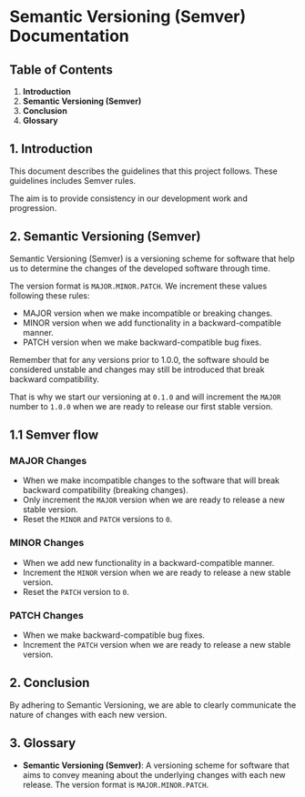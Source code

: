 # Semantic Versioning (Semver) Documentation

## Table of Contents

1. **Introduction**
2. **Semantic Versioning (Semver)**
3. **Conclusion**
4. **Glossary**

## 1. Introduction

This document describes the guidelines that this project follows. These guidelines includes Semver rules.

The aim is to provide consistency in our development work and progression.

## 2. Semantic Versioning (Semver)

Semantic Versioning (Semver) is a versioning scheme for software that help us to determine the changes of the developed software through time.

The version format is `MAJOR.MINOR.PATCH`. We increment these values following these rules:

- MAJOR version when we make incompatible or breaking changes.
- MINOR version when we add functionality in a backward-compatible manner.
- PATCH version when we make backward-compatible bug fixes.

Remember that for any versions prior to 1.0.0, the software should be considered unstable and changes may still be introduced that break backward compatibility.

That is why we start our versioning at `0.1.0` and will increment the `MAJOR` number to `1.0.0` when we are ready to release our first stable version.

## 1.1 Semver flow

### MAJOR Changes

- When we make incompatible changes to the software that will break backward compatibility (breaking changes).
- Only increment the `MAJOR` version when we are ready to release a new stable version.
- Reset the `MINOR` and `PATCH` versions to `0`.

### MINOR Changes

- When we add new functionality in a backward-compatible manner.
- Increment the `MINOR` version when we are ready to release a new stable version.
- Reset the `PATCH` version to `0`.

### PATCH Changes

- When we make backward-compatible bug fixes.
- Increment the `PATCH` version when we are ready to release a new stable version.

## 2. Conclusion

By adhering to Semantic Versioning, we are able to clearly communicate the nature of changes with each new version.

## 3. Glossary

- **Semantic Versioning (Semver)**: A versioning scheme for software that aims to convey meaning about the underlying changes with each new release. The version format is `MAJOR.MINOR.PATCH`.